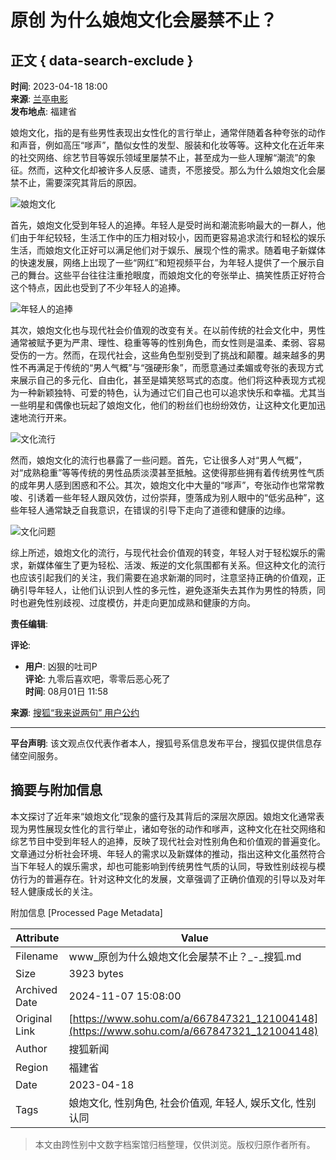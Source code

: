 # 原创 为什么娘炮文化会屡禁不止？

## 正文 { data-search-exclude }


**时间**: 2023-04-18 18:00  
**来源**: [兰亭电影](https://www.sohu.com/a/667847321_121004148?spm=smpc.content-abroad.content.1.1730992033306HXIvU5b)  
**发布地点**: 福建省  

娘炮文化，指的是有些男性表现出女性化的言行举止，通常伴随着各种夸张的动作和声音，例如高压“嗲声”，酷似女性的发型、服装和化妆等等。这种文化在近年来的社交网络、综艺节目等娱乐领域里屡禁不止，甚至成为一些人理解“潮流”的象征。然而，这种文化却被许多人反感、谴责，不愿接受。那么为什么娘炮文化会屡禁不止，需要深究其背后的原因。

![娘炮文化](https://p8.itc.cn/images01/20230418/9f9fad80e4704cfbbcee18698bae7576.jpeg)

首先，娘炮文化受到年轻人的追捧。年轻人是受时尚和潮流影响最大的一群人，他们由于年纪较轻，生活工作中的压力相对较小，因而更容易追求流行和轻松的娱乐生活，而娘炮文化正好可以满足他们对于娱乐、展现个性的需求。随着电子新媒体的快速发展，网络上出现了一些“网红”和短视频平台，为年轻人提供了一个展示自己的舞台。这些平台往往注重抢眼度，而娘炮文化的夸张举止、搞笑性质正好符合这个特点，因此也受到了不少年轻人的追捧。

![年轻人的追捧](https://p4.itc.cn/images01/20230418/de33a032924f46158c9d4dde3d3baa0b.jpeg)

其次，娘炮文化也与现代社会价值观的改变有关。在以前传统的社会文化中，男性通常被赋予更为严肃、理性、稳重等等的性别角色，而女性则是温柔、柔弱、容易受伤的一方。然而，在现代社会，这些角色型别受到了挑战和颠覆。越来越多的男性不再满足于传统的“男人气概”与“强硬形象”，而愿意通过柔媚或夸张的表现方式来展示自己的多元化、自由化，甚至是嬉笑怒骂式的态度。他们将这种表现方式视为一种新颖独特、可爱的特色，认为通过它们自己也可以追求快乐和幸福。尤其当一些明星和偶像也玩起了娘炮文化，他们的粉丝们也纷纷效仿，让这种文化更加迅速地流行开来。

![文化流行](https://p9.itc.cn/images01/20230418/c8da1fe594fd4ffebfc54b7312895c7a.jpeg)

然而，娘炮文化的流行也暴露了一些问题。首先，它让很多人对“男人气概”，对“成熟稳重”等等传统的男性品质淡漠甚至抵触。这使得那些拥有着传统男性气质的成年男人感到困惑和不公。其次，娘炮文化中大量的“嗲声”，夸张动作也常常教唆、引诱着一些年轻人跟风效仿，过份崇拜，堕落成为别人眼中的“低劣品种”，这些年轻人通常缺乏自我意识，在错误的引导下走向了道德和健康的边缘。

![文化问题](https://p9.itc.cn/images01/20230418/df1194e75e714951a0bd9afdcfbfc87d.jpeg)

综上所述，娘炮文化的流行，与现代社会价值观的转变，年轻人对于轻松娱乐的需求，新媒体催生了更为轻松、活泼、叛逆的文化氛围都有关系。但这种文化的流行也应该引起我们的关注，我们需要在追求新潮的同时，注意坚持正确的价值观，正确引导年轻人，让他们认识到人性的多元性，避免逐渐失去其作为男性的特质，同时也避免性别歧视、过度模仿，并走向更加成熟和健康的方向。

**责任编辑**:  

**评论**:  
- **用户**: 凶狠的吐司P  
  **评论**: 九零后喜欢吧，零零后恶心死了  
  **时间**: 08月01日 11:58  

**来源**: [搜狐“我来说两句” 用户公约](http://zt.pinglun.sohu.com/s2014/sljyhgy/index.shtml)  

---

**平台声明**: 该文观点仅代表作者本人，搜狐号系信息发布平台，搜狐仅提供信息存储空间服务。

## 摘要与附加信息

<!-- tcd_abstract -->
本文探讨了近年来“娘炮文化”现象的盛行及其背后的深层次原因。娘炮文化通常表现为男性展现女性化的言行举止，诸如夸张的动作和嗲声，这种文化在社交网络和综艺节目中受到年轻人的追捧，反映了现代社会对性别角色和价值观的普遍变化。文章通过分析社会环境、年轻人的需求以及新媒体的推动，指出这种文化虽然符合当下年轻人的娱乐需求，却也可能影响到传统男性气质的认同，导致性别歧视与模仿行为的普遍存在。针对这种文化的发展，文章强调了正确价值观的引导以及对年轻人健康成长的关注。
<!-- tcd_abstract_end -->

附加信息 [Processed Page Metadata]

| Attribute       | Value                                  |
|-----------------|----------------------------------------|
| Filename        | www_原创为什么娘炮文化会屡禁不止？_-_搜狐.md                             |
| Size            | 3923 bytes                           |
| Archived Date   | 2024-11-07 15:08:00                             |
| Original Link   | [https://www.sohu.com/a/667847321_121004148](https://www.sohu.com/a/667847321_121004148)                       |
| Author          | 搜狐新闻                               |
| Region          | 福建省                               |
| Date            | 2023-04-18                                 |
| Tags            | 娘炮文化, 性别角色, 社会价值观, 年轻人, 娱乐文化, 性别认同                                 |
>
> 本文由跨性别中文数字档案馆归档整理，仅供浏览。版权归原作者所有。
>